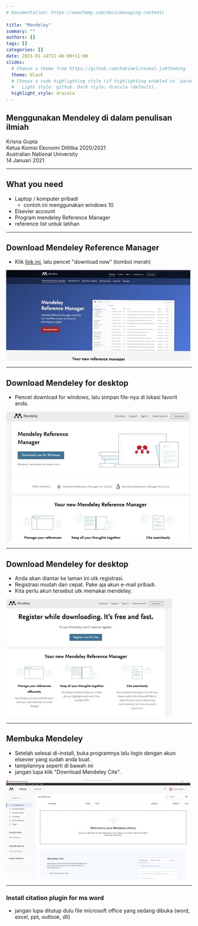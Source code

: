 ```yaml
---
# Documentation: https://wowchemy.com/docs/managing-content/

title: "Mendeley"
summary: ""
authors: []
tags: []
categories: []
date: 2021-01-14T11:46:09+11:00
slides:
  # Choose a theme from https://github.com/hakimel/reveal.js#theming
  theme: black
  # Choose a code highlighting style (if highlighting enabled in `params.toml`)
  #   Light style: github. Dark style: dracula (default).
  highlight_style: dracula
---
```


## Menggunakan Mendeley di dalam penulisan ilmiah

Krisna Gupta  
Ketua Komisi Ekonomi Ditlitka 2020/2021  
Australian National University  
14 Januari 2021

---

## What you need

- Laptop / komputer pribadi
  - contoh ini menggunakan windows 10
- Elsevier account
- Program mendeley Reference Manager
- reference list untuk latihan

---

## Download Mendeley Reference Manager

- Klik [link ini](https://www.mendeley.com/download-reference-manager), lalu pencet "download now" (tombol merah)

![a](install11.jpg)

---

## Download Mendeley for desktop

- Pencet download for windows, lalu simpan file-nya di lokasi favorit anda.

![a](install22.jpg)

---

## Download Mendeley for desktop

- Anda akan diantar ke laman ini utk registrasi.
- Registrasi mudah dan cepat. Pake aja akun e-mail pribadi.
- Kita perlu akun tersebut utk memakai mendeley. 

![a](install33.jpg)

---

## Membuka Mendeley

- Setelah selesai di-install, buka programnya lalu login dengan akun elsevier yang sudah anda buat.
- tampilannya seperti di bawah ini
- jangan lupa klik "Download Mendeley Cite".

![a](install44.jpg)


---

### Install citation plugin for ms word

- jangan lupa ditutup dulu file microsoft office yang sedang dibuka (word, excel, ppt, outlook, dll)
